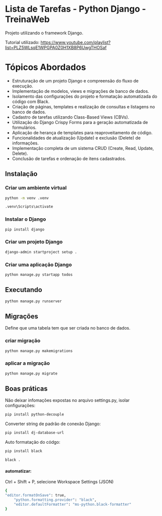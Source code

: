 # Lista de Tarefas - Python Django - TreinaWeb
Projeto utilizando o framework Django.

Tutorial utilizado: https://www.youtube.com/playlist?list=PLZ5WLsqE1WPGPA0Z0H1XB8P6UwgTHOSaf

# Tópicos Abordados
- Estruturação de um projeto Django e compreensão do fluxo de execução.
- Implementação de modelos, views e migrações de banco de dados.
- Isolamento das configurações do projeto e formatação automatizada do código com Black.
- Criação de páginas, templates e realização de consultas e listagens no banco de dados.
- Cadastro de tarefas utilizando Class-Based Views (CBVs).
- Utilização do Django Crispy Forms para a geração automatizada de formulários.
- Aplicação de herança de templates para reaproveitamento de código.
- Funcionalidades de atualização (Update) e exclusão (Delete) de informações.
- Implementação completa de um sistema CRUD (Create, Read, Update, Delete).
- Conclusão de tarefas e ordenação de itens cadastrados.

## Instalação

### Criar um ambiente virtual
```bash
python -m venv .venv

.venv\Scripts\activate
```

### Instalar o Django
```bash
pip install django
```

### Criar um projeto Django
```bash
django-admin startproject setup .
```

### Criar uma aplicação Django
```bash
python manage.py startapp todos
```

## Executando 
```bash
python manage.py runserver
```

## Migrações
Define que uma tabela tem que ser criada no banco de dados.

### criar migração
```bash
python manage.py makemigrations
```

### aplicar a migração
```bash
python manage.py migrate
```

## Boas práticas
Não deixar infomações expostas no arquivo settings.py, isolar configurações: 
```bash
pip install python-decouple
```

Converter string de padrão de conexão Django:
```bash
pip install dj-database-url
```

Auto formatação do códgo: 
```bash
pip install black

black .
```

#### automatizar: 

Ctrl + Shift + P, selecione Workspace Settings (JSON)
```bash
{ 
"editor.formatOnSave": true,
    "python.formatting.provider": "black",
    "editor.defaultFormatter": "ms-python.black-formatter"
}
```



